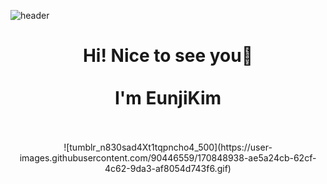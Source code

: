 

<!--- <img src="https://img.shields.io/badge/Python-3766AB?style=flat-square&logo=Python&logoColor=white"/></a>&nbsp --->
![header](https://capsule-render.vercel.app/api?type=Waving&color=auto&height=300&section=header&text=Eunji%20Kim&fontSize=90&animation=twinkling)
<div align="center">
  <H1>Hi! Nice to see you🥰<br/><br/>
    I'm EunjiKim</H1><br/><br/>
  ![tumblr_n830sad4Xt1tqpncho4_500](https://user-images.githubusercontent.com/90446559/170848938-ae5a24cb-62cf-4c62-9da3-af8054d743f6.gif)
 <!-- <H3>Stack</H3> -->
</div>
